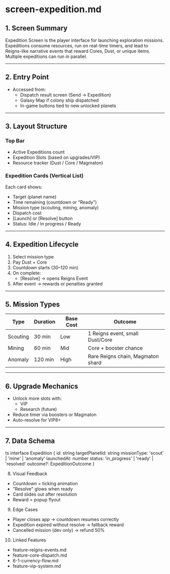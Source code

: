 # screen-expedition.md

## 1. Screen Summary
Expedition Screen is the player interface for launching exploration missions. Expeditions consume resources, run on real-time timers, and lead to Reigns-like narrative events that reward Cores, Dust, or unique items. Multiple expeditions can run in parallel.

---

## 2. Entry Point
- Accessed from:
  - Dispatch result screen (Send → Expedition)
  - Galaxy Map if colony ship dispatched
  - In-game buttons tied to new unlocked planets

---

## 3. Layout Structure
### Top Bar
- Active Expeditions count
- Expedition Slots (based on upgrades/VIP)
- Resource tracker (Dust / Core / Magmaton)

### Expedition Cards (Vertical List)
Each card shows:
- Target (planet name)
- Time remaining (countdown or “Ready”)
- Mission type (scouting, mining, anomaly)
- Dispatch cost
- [Launch] or [Resolve] button
- Status: Idle / In progress / Ready

---

## 4. Expedition Lifecycle
1. Select mission type
2. Pay Dust + Core
3. Countdown starts (30–120 min)
4. On complete:
   - [Resolve] → opens Reigns Event
5. After event → rewards or penalties granted

---

## 5. Mission Types

| Type     | Duration | Base Cost | Outcome                           |
|----------|----------|-----------|-----------------------------------|
| Scouting | 30 min   | Low       | 1 Reigns event, small Dust/Core   |
| Mining   | 60 min   | Mid       | Core + booster chance             |
| Anomaly  | 120 min  | High      | Rare Reigns chain, Magmaton shard |

---

## 6. Upgrade Mechanics
- Unlock more slots with:
  - VIP
  - Research (future)
- Reduce timer via boosters or Magmaton
- Auto-resolve for VIP8+

---

## 7. Data Schema

ts
interface Expedition {
  id: string
  targetPlanetId: string
  missionType: 'scout' | 'mine' | 'anomaly'
  launchedAt: number
  status: 'in_progress' | 'ready' | 'resolved'
  outcome?: ExpeditionOutcome
}

8. Visual Feedback
- Countdown = ticking animation
- "Resolve" glows when ready
- Card slides out after resolution
- Reward = popup flyout

9. Edge Cases
- Player closes app → countdown resumes correctly
- Expedition expired without resolve → fallback reward
- Cancelled mission (dev only) → refund 50%

10. Linked Features
- feature-reigns-events.md
- feature-core-dispatch.md
- 6-1-currency-flow.md
- feature-vip-system.md
